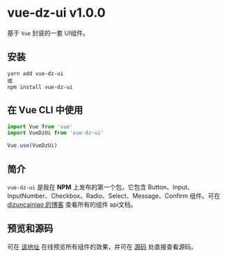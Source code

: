 # vue-dz-ui v1.0.0
基于 `Vue` 封装的一套 UI组件。

## 安装
```
yarn add vue-dz-ui
或
npm install vue-dz-ui
```

## 在 Vue CLI 中使用
```javascript
import Vue from 'vue'
import VueDzUi from 'vue-dz-ui'

Vue.use(VueDzUi)
```

## 简介

`vue-dz-ui` 是我在 **NPM** 上发布的第一个包，它包含 Button、Input、InputNumber、Checkbox、Radio、Select、Message、Confirm 组件。可在 [dizuncainiao 的博客](https://blog.csdn.net/dizuncainiao) 查看所有的组件 api文档。

## 预览和源码

可在 [该地址](https://dizuncainiao.gitee.io/vue-dz-ui/#/messageTest) 在线预览所有组件的效果，并可在 [源码](https://gitee.com/dizuncainiao/vue-dz-ui/tree/master/src/components/vue-dz-ui/) 处直接查看源码。

